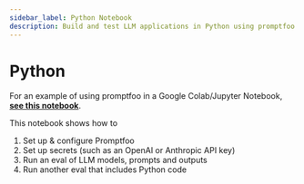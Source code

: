 ```yaml
---
sidebar_label: Python Notebook
description: Build and test LLM applications in Python using promptfoo's Jupyter/Colab integration. Run evals, compare models, and execute Python code in notebooks.
---
```


# Python

For an example of using promptfoo in a Google Colab/Jupyter Notebook, **[see this notebook](https://colab.research.google.com/gist/typpo/734a5f53eb1922f90198538dbe17aa27/promptfoo-example-1.ipynb)**.

This notebook shows how to

1.  Set up & configure Promptfoo
2.  Set up secrets (such as an OpenAI or Anthropic API key)
3.  Run an eval of LLM models, prompts and outputs
4.  Run another eval that includes Python code

